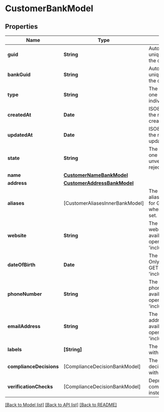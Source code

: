 # CustomerBankModel

## Properties
Name | Type | Description | Notes
------------ | ------------- | ------------- | -------------
**guid** | **String** | Auto-generated unique identifier for the customer. | [optional] 
**bankGuid** | **String** | Auto-generated unique identifier for the customer&#39;s bank. | [optional] 
**type** | **String** | The customer type; one of business or individual. | [optional] 
**createdAt** | **Date** | ISO8601 datetime the record was created at. | [optional] 
**updatedAt** | **Date** | ISO8601 datetime the record was last updated at. | [optional] 
**state** | **String** | The customer state; one of storing, unverified, verified, rejected, or frozen. | [optional] 
**name** | [**CustomerNameBankModel**](CustomerNameBankModel.md) |  | [optional] 
**address** | [**CustomerAddressBankModel**](CustomerAddressBankModel.md) |  | [optional] 
**aliases** | [CustomerAliasesInnerBankModel] | The customer&#39;s aliases. Only available for GET operations when &#39;include_pii&#39; is set. | [optional] 
**website** | **String** | The customer&#39;s website. Only available for GET operations when &#39;include_pii&#39; is set. | [optional] 
**dateOfBirth** | **Date** | The customer&#39;s DOB. Only available for GET operations when &#39;include_pii&#39; is set. | [optional] 
**phoneNumber** | **String** | The customer&#39;s phone number. Only available for GET operations when &#39;include_pii&#39; is set. | [optional] 
**emailAddress** | **String** | The customer&#39;s email address. Only available for GET operations when &#39;include_pii&#39; is set. | [optional] 
**labels** | **[String]** | The labels associated with the customer. | [optional] 
**complianceDecisions** | [ComplianceDecisionBankModel] | The compliance decisions associated with the customer. | [optional] 
**verificationChecks** | [ComplianceDecisionBankModel] | Deprecated; use compliance_decisions instead. | [optional] 

[[Back to Model list]](../README.md#documentation-for-models) [[Back to API list]](../README.md#documentation-for-api-endpoints) [[Back to README]](../README.md)


